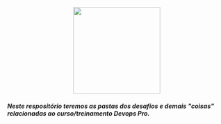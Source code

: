 <div style="text-align: center;">
    <img src="https://drive.google.com/uc?export=view&id=1h5jI_Y74OyY3BIxaubRkbhAx69QIonHO" width="200">
</div>

##### Neste respositório teremos as pastas dos desafios e demais "coisas" relacionadas ao curso/treinamento Devops Pro.
